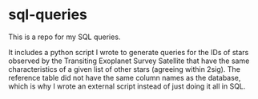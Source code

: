 # sql-queries

This is a repo for my SQL queries.

It includes a python script I wrote to generate queries for the IDs of stars observed by the Transiting Exoplanet Survey Satellite that have the same characteristics of a given list of other stars (agreeing within 2sig). The reference table did not have the same column names as the database, which is why I wrote an external script instead of just doing it all in SQL.
